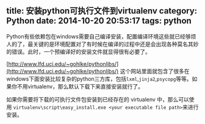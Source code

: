 title: 安装python可执行文件到virtualenv
category: Python
date: 2014-10-20 20:53:17
tags: python
---

Python有些依赖包在windows需要自己编译安装，配置编译环境这些就已经够烦人的了，最关键的是环境配置对了有时候在编译的过程中还是会出现各种莫名其妙的错误。此时，一个预编译好的安装文件就显得很有必要了。
<!--more-->

[http://www.lfd.uci.edu/~gohlke/pythonlibs/](http://www.lfd.uci.edu/~gohlke/pythonlibs/) 这个网站里面就包含了很多在windows下面安装比较复杂的python三方库，包括`lxml`,`jinja2`,`psycopg`等等。如果你不用virtualenv，那么默认下载下来直接安装就行了。  

如果你需要将下载的可执行文件包安装到已经存在的 virtualenv 中，那么可以使用 `virtualenv\script\easy_install.exe <your executable file path>`来进行安装。